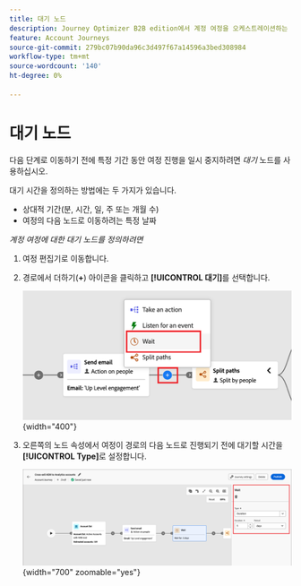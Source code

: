 ```yaml
---
title: 대기 노드
description: Journey Optimizer B2B edition에서 계정 여정을 오케스트레이션하는 데 사용할 수 있는 대기 노드 유형에 대해 알아봅니다.
feature: Account Journeys
source-git-commit: 279bc07b90da96c3d497f67a14596a3bed308984
workflow-type: tm+mt
source-wordcount: '140'
ht-degree: 0%

---
```


# 대기 노드

다음 단계로 이동하기 전에 특정 기간 동안 여정 진행을 일시 중지하려면 _대기_ 노드를 사용하십시오.

대기 시간을 정의하는 방법에는 두 가지가 있습니다.

* 상대적 기간(분, 시간, 일, 주 또는 개월 수)
* 여정의 다음 노드로 이동하려는 특정 날짜

_계정 여정에 대한 대기 노드를 정의하려면_

1. 여정 편집기로 이동합니다.

1. 경로에서 더하기(**+**) 아이콘을 클릭하고 **[!UICONTROL 대기]**&#x200B;를 선택합니다.

   ![여정 노드 추가 - 대기](./assets/add-node-wait.png){width="400"}

1. 오른쪽의 노드 속성에서 여정이 경로의 다음 노드로 진행되기 전에 대기할 시간을 **[!UICONTROL Type]**&#x200B;로 설정합니다.

   ![여정 노드 - 대기](./assets/node-wait.png){width="700" zoomable="yes"}
